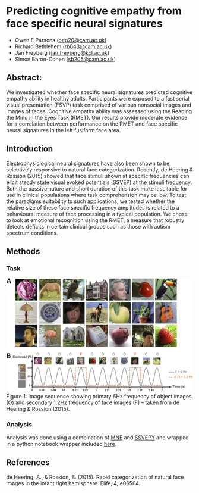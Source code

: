 # Predicting cognitive empathy from face specific neural signatures
- Owen E Parsons (oep20@cam.ac.uk)
- Richard Bethlehem (rb643@cam.ac.uk)
- Jan Freyberg (jan.freyberg@kcl.ac.uk)
- Simon Baron-Cohen (sb205@cam.ac.uk)


## Abstract:
We investigated whether face specific neural signatures predicted cognitive empathy ability in healthy adults. Participants were exposed to a fast serial visual presentation (FSVP) task comprised of various nonsocial images and images of faces. Cognitive empathy ability was assessed using the Reading the Mind in the Eyes Task (RMET). Our results provide moderate evidence for a correlation between performance on the RMET and face specific neural signatures in the left fusiform face area.

## Introduction
Electrophysiological neural signatures have also been shown to be selectively responsive to natural face categorization. Recently, de Heering & Rossion (2015) showed that face stimuli shown at specific frequencies can elicit steady state visual evoked potentials (SSVEP) at the stimuli frequency. Both the passive nature and short duration of this task make it suitable for use in clinical populations where task comprehension may be low. To test the paradigms suitability to such applications, we tested whether the relative size of these face specific frequency amplitudes is related to a behavioural measure of face processing in a typical population. We chose to look at emotional recognition using the RMET, a measure that robustly detects deficits in certain clinical groups such as those with autism spectrum conditions.

## Methods
### Task
![image](./Plots/Figure1.jpg)
Figure 1: Image sequence showing primary 6Hz frequency of object images (O) and secondary 1.2Hz frequency of face images (F) – taken from de Heering & Rossion (2015).

### Analysis
Analysis was done using a combination of [MNE](https://martinos.org/mne/stable/index.html) and [SSVEPY](https://github.com/janfreyberg/ssvepy) and wrapped in a python notebook wrapper included [here](./Scripts/Face_categorization_Clean.ipynb).

## References
de Heering, A., & Rossion, B. (2015). Rapid categorization
of natural face images in the infant right hemisphere. Elife, 4,
e06564.
